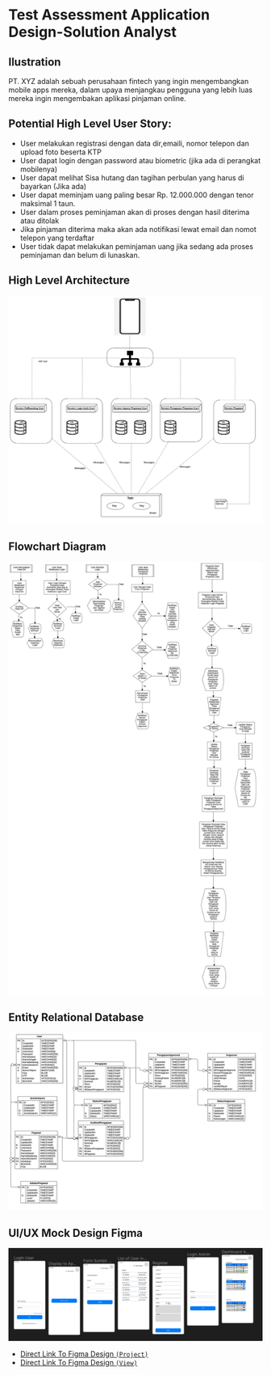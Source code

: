 # Test Assessment Application Design-Solution Analyst

## Ilustration
PT. XYZ adalah sebuah perusahaan fintech yang ingin mengembangkan mobile apps mereka, dalam upaya menjangkau pengguna yang lebih luas mereka ingin mengembakan aplikasi pinjaman online.

## Potential High Level User Story:
-	User melakukan registrasi dengan data dir,emaili, nomor telepon dan upload foto beserta KTP
-	User dapat login dengan password atau biometric (jika ada di perangkat mobilenya)
-	User dapat melihat Sisa hutang dan tagihan perbulan yang harus di bayarkan (Jika ada)
-	User dapat meminjam uang paling besar Rp. 12.000.000 dengan tenor maksimal 1 taun. 
-	User dalam proses peminjaman akan di proses dengan hasil diterima atau ditolak
-	Jika pinjaman diterima maka akan ada notifikasi lewat email dan nomot telepon yang terdaftar
-	User tidak dapat melakukan peminjaman uang jika sedang ada proses peminjaman dan belum di lunaskan.

## High Level Architecture
![alt text](https://github.com/febri-arianto95/TestApplicationDesign/blob/main/design/HighLevelArchitecture.png)

## Flowchart Diagram
![alt text](https://github.com/febri-arianto95/TestApplicationDesign/blob/main/design/FlowchartDiagram.png)

## Entity Relational Database
![alt text](https://github.com/febri-arianto95/TestApplicationDesign/blob/main/design/ERDDiagram.png)

## UI/UX Mock Design Figma
![](https://github.com/febri-arianto95/TestApplicationDesign/blob/main/design/FigmaMockDesign.png)
-   [Direct Link To Figma Design `(Project)`](https://www.figma.com/file/cf2iMG3NDF9cH1Ey67Hr5s/TestApplicationDesign?node-id=0%3A1&t=Js2pBl3kblFMdteY-1)
-   [Direct Link To Figma Design `(View)`](https://www.figma.com/embed?embed_host=share&url=https%3A%2F%2Fwww.figma.com%2Ffile%2Fcf2iMG3NDF9cH1Ey67Hr5s%2FTestApplicationDesign%3Fnode-id%3D0%253A1%26t%3DTyokp5vf5gI3lBep-1)